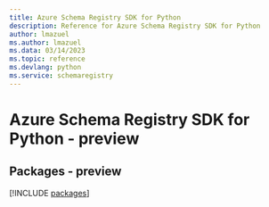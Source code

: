 ```yaml
---
title: Azure Schema Registry SDK for Python
description: Reference for Azure Schema Registry SDK for Python
author: lmazuel
ms.author: lmazuel
ms.data: 03/14/2023
ms.topic: reference
ms.devlang: python
ms.service: schemaregistry
---
```

# Azure Schema Registry SDK for Python - preview
## Packages - preview
[!INCLUDE [packages](schema-registry-index.md)]